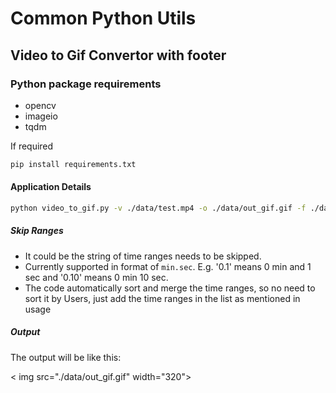 # Common Python Utils

## Video to Gif Convertor with footer

### Python package requirements 
- opencv
- imageio
- tqdm

If required 

```sh
pip install requirements.txt
```

#### Application Details
```sh
python video_to_gif.py -v ./data/test.mp4 -o ./data/out_gif.gif -f ./data/footer.png -ih 340 -iw 480 -fh 30 -s "['0.1-0.4', '0.5-0.6', '0.2-0.3']"
```
##### Skip Ranges
- It could be the string of time ranges needs to be skipped.
- Currently supported in format of `min.sec`. E.g. '0.1' means 0 min and 1 sec and '0.10' means 0 min 10 sec.
- The code automatically sort and merge the time ranges, so no need to sort it by Users, just add the time ranges in the list as mentioned in usage

##### Output

The output will be like this:


< img src="./data/out_gif.gif" width="320">
